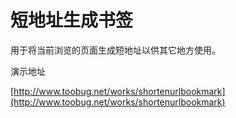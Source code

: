 # 短地址生成书签

用于将当前浏览的页面生成短地址以供其它地方使用。

演示地址

[http://www.toobug.net/works/shortenurlbookmark](http://www.toobug.net/works/shortenurlbookmark)
